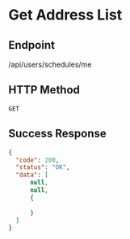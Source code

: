 # **Get Address List**
## Endpoint
/api/users/schedules/me
## HTTP Method
`GET`
## Success Response
```json
{
  "code": 200,
  "status": "OK",
  "data": [
      null,
      null,
      {
           
      }
  ]
}
```
